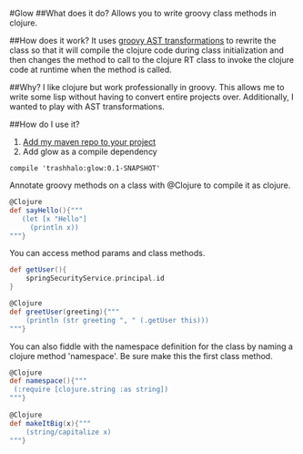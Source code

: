 #Glow
##What does it do?
Allows you to write groovy class methods in clojure.

##How does it work?
It uses [groovy AST transformations](http://groovy.codehaus.org/Local+AST+Transformations) to rewrite the class so that it will compile the clojure code during class
initialization and then changes the method to call to the clojure RT class to invoke the clojure code at runtime when
the method is called.

##Why?
I like clojure but work professionally in groovy. This allows me to write some lisp without having to convert entire 
projects over. Additionally, I wanted to play with AST transformations.

##How do I use it?
1. [Add my maven repo to your project](https://github.com/trashhalo/maven-repo/blob/master/readme.md)
2. Add glow as a compile dependency
```
compile 'trashhalo:glow:0.1-SNAPSHOT'
```

Annotate groovy methods on a class with @Clojure to compile it as clojure.

```groovy
@Clojure
def sayHello(){"""
   (let [x "Hello"]
     (println x))
"""}
```

You can access method params and class methods.

```groovy
def getUser(){
    springSecurityService.principal.id
}

@Clojure
def greetUser(greeting){"""
    (println (str greeting ", " (.getUser this)))
"""}
```

You can also fiddle with the namespace definition for the class by naming a clojure method 'namespace'.
Be sure make this the first class method.

```groovy
@Clojure
def namespace(){"""
 (:require [clojure.string :as string])
"""}
  
@Clojure
def makeItBig(x){"""
    (string/capitalize x)
"""}

```

